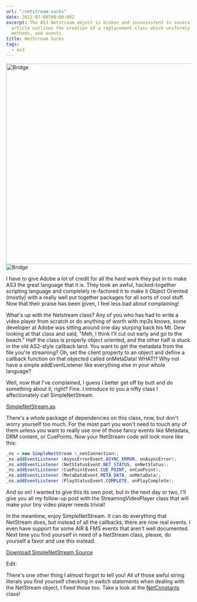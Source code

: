 ```yaml
---
url: "/netstream-sucks"
date: 2011-07-08T00:00:00Z
excerpt: The AS3 Netstream object is broken and inconsistent in several ways. This
  article outlines the creation of a replacement class which uniformly manages properties,
  methods, and events.
title: NetStream Sucks
tags:
  - as3
---
```


<img width="750" height="546" layout="responsive" src="//labs.tomasino.org/assets/images/bridge-from-nowhere.jpg" alt="Bridge"></img>
![Bridge](//labs.tomasino.org/assets/images/bridge-from-nowhere.jpg "Half Begun - Half Finished")

I have to give Adobe a lot of credit for all the hard work they put in
to make AS3 the great language that it is. They took an awful,
hacked-together scripting language and completely re-factored it to make
it Object Oriented (mostly) with a really well put together packages for
all sorts of cool stuff. Now that their praise has been given, I feel
less bad about complaining!

What's up with the Netstream class? Any of you who has had to write a
video player from scratch or do anything of worth with mp3s knows, some
developer at Adobe was sitting around one day slurping back his Mt. Dew
looking at that class and said, "Meh, I think I'll cut out early and go
to the beach." Half the class is properly object oriented, and the other
half is stuck in the old AS2-style callback land. You want to get the
metadata from the file you're streaming? Oh, set the client property to
an object and define a callback function on that objected called
onMetaData! WHAT!? Why not have a simple addEventListener like
everything else in your whole language?

Well, now that I've complained, I guess I better get off by butt and do
something about it, right? Fine. I introduce to you a nifty class I
affectionately call SimpleNetStream.

[SimpleNetStream.as](//github.com/jamestomasino/tomasino/blob/master/org/tomasino/net/SimpleNetStream.as)

There's a whole package of dependencies on this class, now, but don't
worry yourself too much. For the most part you won't need to touch any
of them unless you want to really use one of those fancy events like
Metadata, DRM content, or CuePoints. Now your NetStream code will look
more like this:

``` actionscript
_ns = new SimpleNetStream (_netConnection);
_ns.addEventListener (AsyncErrorEvent.ASYNC_ERROR, onAsyncError);
_ns.addEventListener (NetStatusEvent.NET_STATUS, onNetStatus);
_ns.addEventListener (CuePointEvent.CUE_POINT, onCuePoint);
_ns.addEventListener (MetaDataEvent.META_DATA, onMetaData);
_ns.addEventListener (PlayStatusEvent.COMPLETE, onPlayComplete);
```

And so on! I wanted to give this its own post, but in the next day or
two, I'll give you all my follow-up post with the StreamingVideoPlayer
class that will make your tiny video player needs trivial!

In the meantime, enjoy SimpleNetStream. It can do everything that
NetStream does, but instead of all the callbacks, there are now real
events. I even have support for some AIR & FMS events that aren't well
documented. Next time you find yourself in need of a NetStream class,
please, do yourself a favor and use this instead.

[Download SimpleNetStream Source][]

Edit:

There's one other thing I almost forgot to tell you! All of those awful
string literals you find yourself checking in switch statements when
dealing with the NetStream object, I fixed those too. Take a look at the
[NetConstants][] class!


  [Download SimpleNetStream Source]: //github.com/jamestomasino/tomasino/blob/master/org/tomasino/net/SimpleNetStream.as
    "Download SimpleNetStream Source"
  [NetConstants]: //github.com/jamestomasino/tomasino/blob/master/org/tomasino/net/vo/NetConstants.as
    "NetConstants"
